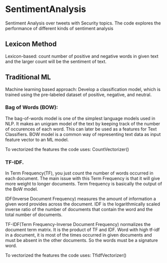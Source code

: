 # SentimentAnalysis
Sentiment Analysis over tweets with Security topics.
The code explores the performance of different kinds of sentiment analysis

## Lexicon Method
Lexicon-based: count number of positive and negative words in given text and the larger count will be the sentiment of text.

## Traditional ML
Machine learning based approach: Develop a classification model, which is trained using the pre-labeled dataset of positive, negative, and neutral.

### Bag of Words (BOW):
The bag-of-words model is one of the simplest language models used in NLP. It makes an unigram model of the text by keeping track of the number of occurences of each word. This can later be used as a features for Text Classifiers. BOW model is a common way of representing text data as input feature vector to an ML model. 

To vectorized the features the code uses:
	CountVectorizer()

### TF-IDF.
In Term Frequency(TF), you just count the number of words occurred in each document. The main issue with this Term Frequency is that it will give more weight to longer documents. Term frequency is basically the output of the BoW model.

IDF(Inverse Document Frequency) measures the amount of information a given word provides across the document. IDF is the logarithmically scaled inverse ratio of the number of documents that contain the word and the total number of documents.

TF-IDF(Term Frequency-Inverse Document Frequency) normalizes the document term matrix. It is the product of TF and IDF. Word with high tf-idf in a document, it is most of the times occurred in given documents and must be absent in the other documents. So the words must be a signature word.

To vectorized the features the code uses:
	TfidfVectorizer()


